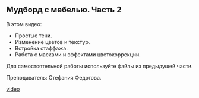 ## Мудборд с мебелью. Часть 2

В этом видео:

- Простые тени.
- Изменение цветов и текстур.
- Встройка стаффажа.
- Работа с масками и эффектами цветокоррекции.

Для самостоятельной работы используйте файлы из предыдущей части.

Преподаватель: Стефания Федотова.

[video](https://player.softculture.cc/embed/online/IPB/IPB_10.24.03_L2-2_Moodboard._Axo_P2)
